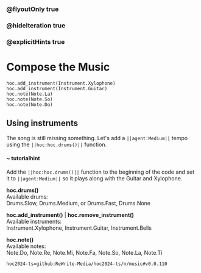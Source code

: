 ### @flyoutOnly true
### @hideIteration true
### @explicitHints true

# Compose the Music

```python-template
hoc.add_instrument(Instrument.Xylophone)
hoc.add_instrument(Instrument.Guitar)
hoc.note(Note.La)
hoc.note(Note.So)
hoc.note(Note.Do)
```

## Using instruments
The song is still missing something. Let's add a ``||agent:Medium||`` tempo using the ``||hoc:hoc.drums()||`` function.

#### ~ tutorialhint
Add the ``||hoc:hoc.drums()||`` function to the beginning of the code and set it to ``||agent:Medium||`` so it plays along with the Guitar and Xylophone.

**hoc.drums()**  
Available drums:  
Drums.Slow, Drums.Medium, or Drums.Fast, Drums.None

**hoc.add_instrument()** | **hoc.remove_instrument()**  
Available instruments:  
Instrument.Xylophone, Instrument.Guitar, Instrument.Bells

**hoc.note()**  
Available notes:  
Note.Do, Note.Re, Note.Mi, Note.Fa, Note.So, Note.La, Note.Ti


```package
hoc2024-ts=github:ReWrite-Media/hoc2024-ts/n/music#v0.0.110
```